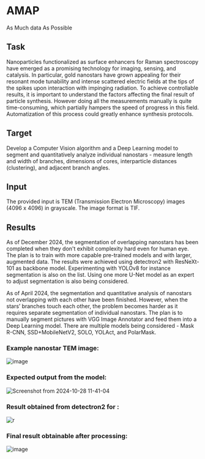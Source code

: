 # AMAP
As Much data As Possible

## Task


 Nanoparticles functionalized as surface enhancers for Raman spectroscopy have emerged as a promising technology for imaging, sensing, and catalysis. In particular, gold nanostars have grown appealing for their resonant mode tunability and intense scattered electric fields at the tips of the spikes upon interaction with impinging radiation. To achieve controllable results, it is important to understand the factors affecting the final result of particle synthesis. However doing all the measurements manually is quite time-consuming, which partially hampers the speed of progress in this field. Automatization of this process could greatly enhance synthesis protocols. 

## Target


 Develop a Computer Vision algorithm and a Deep Learning model to segment and quantitatively analyze individual nanostars - measure length and width of branches, dimensions of cores, interparticle distances (clustering),  and adjacent branch angles. 

## Input


 The provided input is TEM (Transmission Electron Microscopy) images (4096 x 4096) in grayscale. The image format is TIF.


## Results

As of December 2024, the segmentation of overlapping nanostars has been completed when they don't exhibit complexity hard even for human eye. The plan is to train with more capable pre-trained models and with larger, augmented data. The results were achieved using detectron2 with ResNeXt-101 as backbone model. Experimenting with YOLOv8 for instance segmentation is also on the list. Using one more U-Net model as an expert to adjust segmentation is also being considered.

As of April 2024, the segmentation and quantitative analysis of nanostars not overlapping with each other have been finished. However, when the stars’ branches touch each other, the problem becomes harder as it requires separate segmentation of individual nanostars. The plan is to manually segment pictures with VGG Image Annotator and feed them into a Deep Learning model. There are multiple models being considered - Mask R-CNN, SSD+MobileNetV2, SOLO, YOLAct, and PolarMask.


### Example nanostar TEM image:
![image](https://github.com/user-attachments/assets/abfb9a6e-3293-495d-8901-b9cdcb377a72)

### Expected output from the model:
![Screenshot from 2024-10-28 11-41-04](https://github.com/user-attachments/assets/5e0b07fb-7e07-4cb5-8b8e-ad9bb7d70a69)

### Result obtained from detectron2 for :
![r](https://github.com/user-attachments/assets/9940be6c-1a2b-4f25-830d-e8662f5b5619)

### Final result obtainable after processing:
![image](https://github.com/user-attachments/assets/eb791378-036b-4e09-a0f3-34ce915e98c7)



